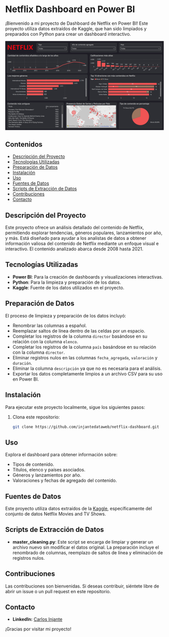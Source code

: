 # Netflix Dashboard en Power BI

¡Bienvenido a mi proyecto de Dashboard de Netflix en Power BI! Este proyecto utiliza datos extraídos de Kaggle, que han sido limpiados y preparados con Python para crear un dashboard interactivo.

![Captura de Pantalla del Dashboard](images/dashboard.png)

## Contenidos

- [Descripción del Proyecto](#descripción-del-proyecto)
- [Tecnologías Utilizadas](#tecnologías-utilizadas)
- [Preparación de Datos](#preparación-de-datos)
- [Instalación](#instalación)
- [Uso](#uso)
- [Fuentes de Datos](#fuentes-de-datos)
- [Scripts de Extracción de Datos](#scripts-de-extracción-de-datos)
- [Contribuciones](#contribuciones)
- [Contacto](#contacto)

## Descripción del Proyecto

Este proyecto ofrece un análisis detallado del contenido de Netflix, permitiendo explorar tendencias, géneros populares, lanzamientos por año, y más. Está diseñado para ayudar a los analistas de datos a obtener información valiosa del contenido de Netflix mediante un enfoque visual e interactivo. El contenido analizado abarca desde 2008 hasta 2021.

## Tecnologías Utilizadas

- **Power BI**: Para la creación de dashboards y visualizaciones interactivas.
- **Python**: Para la limpieza y preparación de los datos.
- **Kaggle**: Fuente de los datos utilizados en el proyecto.

## Preparación de Datos

El proceso de limpieza y preparación de los datos incluyó:

- Renombrar las columnas a español.
- Reemplazar saltos de línea dentro de las celdas por un espacio.
- Completar los registros de la columna `director` basándose en su relación con la columna `elenco`.
- Completar los registros de la columna `país` basándose en su relación con la columna `director`.
- Eliminar registros nulos en las columnas `fecha_agregada`, `valoración` y `duración`.
- Eliminar la columna `descripción` ya que no es necesaria para el análisis.
- Exportar los datos completamente limpios a un archivo CSV para su uso en Power BI.

## Instalación

Para ejecutar este proyecto localmente, sigue los siguientes pasos:

1. Clona este repositorio:
   
   ```bash
   git clone https://github.com/injantedataweb/netflix-dashboard.git
   
## Uso

Explora el dashboard para obtener información sobre:
- Tipos de contenido.
- Títulos, elenco y países asociados.
- Géneros y lanzamientos por año.
- Valoraciones y fechas de agregado del contenido.

## Fuentes de Datos

Este proyecto utiliza datos extraídos de la [Kaggle](https://www.kaggle.com/datasets/shivamb/netflix-shows), específicamente del conjunto de datos Netflix Movies and TV Shows.

## Scripts de Extracción de Datos

- **master_cleaning.py**: Este script se encarga de limpiar y generar un archivo nuevo sin modificar el datos original. La preparación incluye el renombrado de columnas, reemplazo de saltos de línea y eliminación de registros nulos.

## Contribuciones

Las contribuciones son bienvenidas. Si deseas contribuir, siéntete libre de abrir un issue o un pull request en este repositorio.

## Contacto

- **LinkedIn:** [Carlos Injante](https://www.linkedin.com/in/20ismael1999/)

¡Gracias por visitar mi proyecto!
